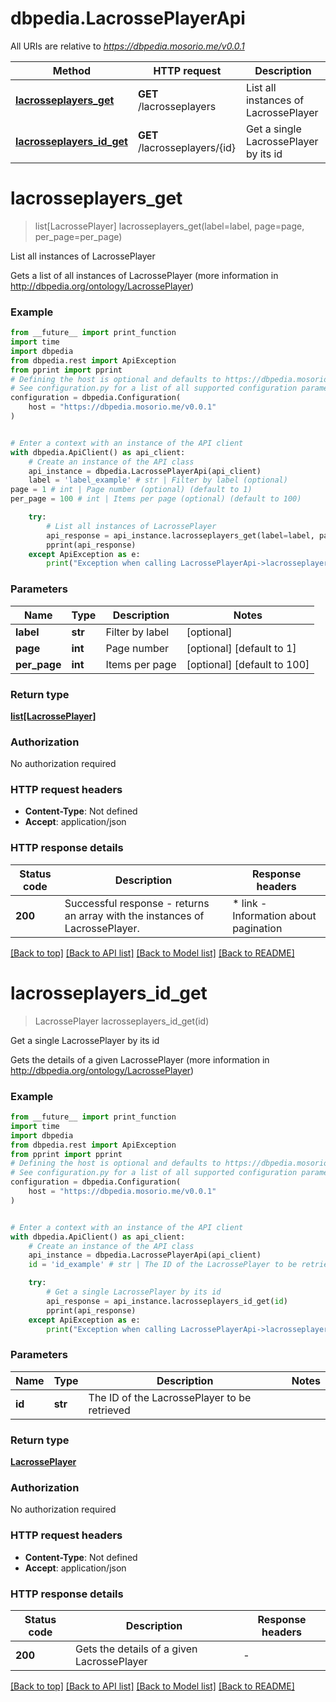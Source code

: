 # dbpedia.LacrossePlayerApi

All URIs are relative to *https://dbpedia.mosorio.me/v0.0.1*

Method | HTTP request | Description
------------- | ------------- | -------------
[**lacrosseplayers_get**](LacrossePlayerApi.md#lacrosseplayers_get) | **GET** /lacrosseplayers | List all instances of LacrossePlayer
[**lacrosseplayers_id_get**](LacrossePlayerApi.md#lacrosseplayers_id_get) | **GET** /lacrosseplayers/{id} | Get a single LacrossePlayer by its id


# **lacrosseplayers_get**
> list[LacrossePlayer] lacrosseplayers_get(label=label, page=page, per_page=per_page)

List all instances of LacrossePlayer

Gets a list of all instances of LacrossePlayer (more information in http://dbpedia.org/ontology/LacrossePlayer)

### Example

```python
from __future__ import print_function
import time
import dbpedia
from dbpedia.rest import ApiException
from pprint import pprint
# Defining the host is optional and defaults to https://dbpedia.mosorio.me/v0.0.1
# See configuration.py for a list of all supported configuration parameters.
configuration = dbpedia.Configuration(
    host = "https://dbpedia.mosorio.me/v0.0.1"
)


# Enter a context with an instance of the API client
with dbpedia.ApiClient() as api_client:
    # Create an instance of the API class
    api_instance = dbpedia.LacrossePlayerApi(api_client)
    label = 'label_example' # str | Filter by label (optional)
page = 1 # int | Page number (optional) (default to 1)
per_page = 100 # int | Items per page (optional) (default to 100)

    try:
        # List all instances of LacrossePlayer
        api_response = api_instance.lacrosseplayers_get(label=label, page=page, per_page=per_page)
        pprint(api_response)
    except ApiException as e:
        print("Exception when calling LacrossePlayerApi->lacrosseplayers_get: %s\n" % e)
```

### Parameters

Name | Type | Description  | Notes
------------- | ------------- | ------------- | -------------
 **label** | **str**| Filter by label | [optional] 
 **page** | **int**| Page number | [optional] [default to 1]
 **per_page** | **int**| Items per page | [optional] [default to 100]

### Return type

[**list[LacrossePlayer]**](LacrossePlayer.md)

### Authorization

No authorization required

### HTTP request headers

 - **Content-Type**: Not defined
 - **Accept**: application/json

### HTTP response details
| Status code | Description | Response headers |
|-------------|-------------|------------------|
**200** | Successful response - returns an array with the instances of LacrossePlayer. |  * link - Information about pagination <br>  |

[[Back to top]](#) [[Back to API list]](../README.md#documentation-for-api-endpoints) [[Back to Model list]](../README.md#documentation-for-models) [[Back to README]](../README.md)

# **lacrosseplayers_id_get**
> LacrossePlayer lacrosseplayers_id_get(id)

Get a single LacrossePlayer by its id

Gets the details of a given LacrossePlayer (more information in http://dbpedia.org/ontology/LacrossePlayer)

### Example

```python
from __future__ import print_function
import time
import dbpedia
from dbpedia.rest import ApiException
from pprint import pprint
# Defining the host is optional and defaults to https://dbpedia.mosorio.me/v0.0.1
# See configuration.py for a list of all supported configuration parameters.
configuration = dbpedia.Configuration(
    host = "https://dbpedia.mosorio.me/v0.0.1"
)


# Enter a context with an instance of the API client
with dbpedia.ApiClient() as api_client:
    # Create an instance of the API class
    api_instance = dbpedia.LacrossePlayerApi(api_client)
    id = 'id_example' # str | The ID of the LacrossePlayer to be retrieved

    try:
        # Get a single LacrossePlayer by its id
        api_response = api_instance.lacrosseplayers_id_get(id)
        pprint(api_response)
    except ApiException as e:
        print("Exception when calling LacrossePlayerApi->lacrosseplayers_id_get: %s\n" % e)
```

### Parameters

Name | Type | Description  | Notes
------------- | ------------- | ------------- | -------------
 **id** | **str**| The ID of the LacrossePlayer to be retrieved | 

### Return type

[**LacrossePlayer**](LacrossePlayer.md)

### Authorization

No authorization required

### HTTP request headers

 - **Content-Type**: Not defined
 - **Accept**: application/json

### HTTP response details
| Status code | Description | Response headers |
|-------------|-------------|------------------|
**200** | Gets the details of a given LacrossePlayer |  -  |

[[Back to top]](#) [[Back to API list]](../README.md#documentation-for-api-endpoints) [[Back to Model list]](../README.md#documentation-for-models) [[Back to README]](../README.md)

